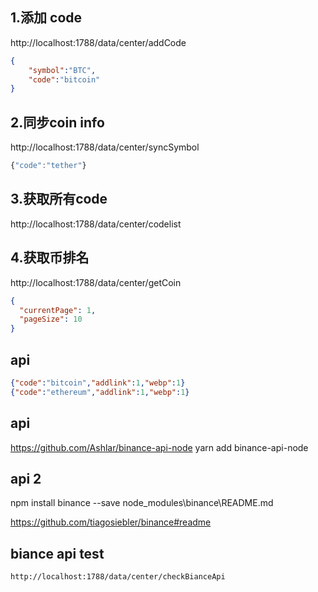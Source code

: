 
## 1.添加 code
http://localhost:1788/data/center/addCode

```json
{    
    "symbol":"BTC",
    "code":"bitcoin"
}
```

## 2.同步coin info
http://localhost:1788/data/center/syncSymbol
```javaScript
{"code":"tether"}
```

## 3.获取所有code
http://localhost:1788/data/center/codelist

## 4.获取币排名
http://localhost:1788/data/center/getCoin
```json
{
  "currentPage": 1,
  "pageSize": 10
}
```

## api
```json
{"code":"bitcoin","addlink":1,"webp":1}
{"code":"ethereum","addlink":1,"webp":1}
```


## api
https://github.com/Ashlar/binance-api-node
yarn add binance-api-node

## api 2
npm install binance --save
node_modules\binance\README.md

https://github.com/tiagosiebler/binance#readme


## biance api test
```
http://localhost:1788/data/center/checkBianceApi
```
